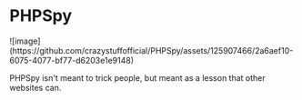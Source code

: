 <h1>PHPSpy</h1>
![image](https://github.com/crazystuffofficial/PHPSpy/assets/125907466/2a6aef10-6075-4077-bf77-d6203e1e9148)

<p>PHPSpy isn't meant to trick people, but meant as a lesson that other websites can.</p>
